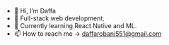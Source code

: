 - 👋 Hi, I’m Daffa 
- 👀 Full-stack web development.
- 🌱 Currently learning React Native and ML.
- 📫 How to reach me -> daffarobani551@gmail.com

<!---
hao47/hao47 is a ✨ special ✨ repository because its `README.md` (this file) appears on your GitHub profile.
You can click the Preview link to take a look at your changes.
--->
